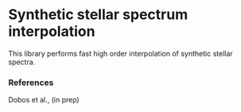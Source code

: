 # Synthetic stellar spectrum interpolation

This library performs fast high order interpolation of synthetic stellar spectra.

### References

Dobos et al., (in prep)